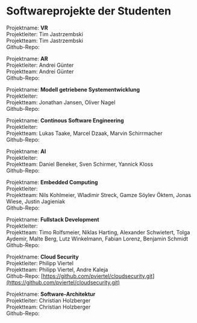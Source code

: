# Softwareprojekte der Studenten

Projektname: **VR**  
Projektleiter: Tim Jastrzembski  
Projektteam: Tim Jastrzembski  
Github-Repo:

Projektname: **AR**  
Projektleiter: Andrei Günter  
Projektteam: Andrei Günter  
Github-Repo:

Projektname: **Modell getriebene Systementwicklung**  
Projektleiter:  
Projektteam: Jonathan Jansen, Oliver Nagel  
Github-Repo:

Projektname: **Continous Software Engineering**  
Projektleiter:  
Projektteam: Lukas Taake, Marcel Dzaak, Marvin Schirrmacher  
Github-Repo:

Projektname: **AI**  
Projektleiter:  
Projektteam: Daniel Beneker, Sven Schirmer, Yannick Kloss  
Github-Repo:

Projektname: **Embedded Computing**  
Projektleiter:  
Projektteam: Nils Kohlmeier, Wladimir Streck, Gamze Söylev Öktem, Jonas Wiese, Justin Jagieniak  
Github-Repo:

Projektname: **Fullstack Development**  
Projektleiter:  
Projektteam: Timo Rolfsmeier, Niklas Harting, Alexander Schwietert, Tolga Aydemir, Malte Berg, Lutz Winkelmann, Fabian Lorenz, Benjamin Schmidt  
Github-Repo:

Projektname: **Cloud Security**  
Projektleiter: Philipp Viertel  
Projektteam: Philipp Viertel, Andre Kaleja  
Github-Repo: [https://github.com/pviertel/cloudsecurity.git](https://github.com/pviertel/cloudsecurity.git)

Projektname: **Software-Architektur**  
Projektleiter: Christian Holzberger  
Projektteam: Christian Holzberger  
Github-Repo:

